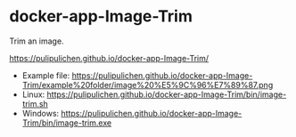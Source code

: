 # docker-app-Image-Trim
Trim an image.

https://pulipulichen.github.io/docker-app-Image-Trim/

- Example file: https://pulipulichen.github.io/docker-app-Image-Trim/example%20folder/image%20%E5%9C%96%E7%89%87.png
- Linux: https://pulipulichen.github.io/docker-app-Image-Trim/bin/image-trim.sh
- Windows: https://pulipulichen.github.io/docker-app-Image-Trim/bin/image-trim.exe
